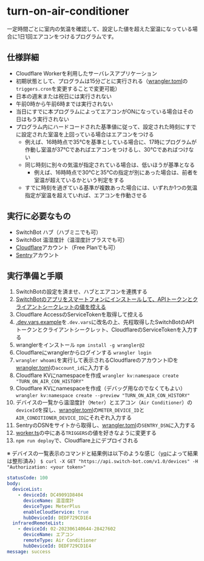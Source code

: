 # turn-on-air-conditioner

一定時間ごとに室内の気温を確認して、設定した値を超えた室温になっている場合に1日1回エアコンをつけるプログラムです。

## 仕様詳細

- Cloudflare Workerを利用したサーバレスアプリケーション
- 初期状態として、プログラムは15分ごとに実行される（[wrangler.toml](./wrangler.toml)の`triggers.cron`を変更することで変更可能）
- 日本の週末または祝日には実行されない
- 午前0時から午前6時までは実行されない
- 当日にすでに本プログラムによってエアコンがONになっている場合はその日はもう実行されない
- プログラム内にハードコードされた基準値に従って、設定された時刻にすでに設定された室温を上回っている場合はエアコンをつける
  - 例えば、16時時点で35℃を基準としている場合に、17時にプログラムが作動し室温が37℃であればエアコンをつけるし、30℃であればつけない
  - 同じ時刻に別々の気温が指定されている場合は、低いほうが基準となる
    - 例えば、16時時点で30℃と35℃の指定が別にあった場合は、前者を室温が超えているかという判定をする
  - すでに時刻を過ぎている基準が複数あった場合には、いずれか1つの気温指定が室温を超えていれば、エアコンを作動させる

## 実行に必要なもの

- SwitchBot ハブ（ハブミニでも可）
- SwitchBot 温湿度計（温湿度計プラスでも可）
- [Cloudflare](https://cloudflare.com)アカウント（Free Planでも可）
- [Sentry](https://sentry.io)アカウント

## 実行準備と手順

1. SwitchBotの設定を済ませ、ハブとエアコンを連携する
1. [SwitchBotのアプリをスマートフォンにインストールして、APIトークンとクライアントシークレットの値を控える](https://github.com/OpenWonderLabs/SwitchBotAPI#getting-started)
1. Cloudflare AccessのServiceTokenを取得して控える
1. [.dev.vars.example](./.dev.vars.example)を`.dev.vars`に改名の上、先程取得したSwitchBotのAPIトークンとクライアントシークレット、CloudflareのServiceTokenを入力する
1. wranglerをインストール
  ```npm install -g wrangler@2```
1. Cloudflareにwranglerからログインする
  ```wrangler login```
1. `wrangler whoami`を実行して表示されるCloudflareのアカウントIDを[wrangler.toml](./wrangler.toml)の`account_id`に入力する
1. Cloudflare KVにnamespaceを作成
  ```wrangler kv:namespace create "TURN_ON_AIR_CON_HISTORY"```
1. Cloudflare KVにnamespaceを作成（デバッグ用なのでなくてもよい）
  ```wrangler kv:namespace create --preview "TURN_ON_AIR_CON_HISTORY"```
1. デバイスの一覧から温湿度計（`Meter`）とエアコン（`Air Conditioner`）の`deviceId`を探し、[wrangler.toml](./wrangler.toml)の`METER_DEVICE_ID`と`AIR_CONDITIONER_DEVICE_ID`にそれぞれ入力する
1. SentryのDSNをサイトから取得し、[wrangler.toml](./wrangler.toml)の`SENTRY_DSN`に入力する
1. [worker.ts](./src/worker.ts)の中にある`TRIGGERS`の値を好きなように変更する
1. `npm run deploy`で、Cloudflare上にデプロイされる

※ デバイスの一覧表示のコマンドと結果例は以下のような感じ（[yq](https://github.com/mikefarah/yq)によって結果は整形済み）
```$ curl -X GET "https://api.switch-bot.com/v1.0/devices" -H "Authorization: <your token>"```

```yaml
statusCode: 100
body:
  deviceList:
    - deviceId: DC49091D8404
      deviceName: 温湿度計
      deviceType: MeterPlus
      enableCloudService: true
      hubDeviceId: DEDF729CD1E4
  infraredRemoteList:
    - deviceId: 02-202306140644-28427602
      deviceName: エアコン
      remoteType: Air Conditioner
      hubDeviceId: DEDF729CD1E4
message: success
```
